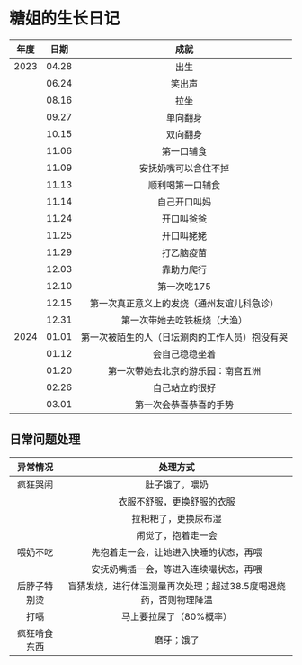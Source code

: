 # 糖姐的生长日记

| 年度 | 日期  |                      成就                      |
| :--: | :---: | :--------------------------------------------: |
| 2023 | 04.28 |                      出生                      |
|      | 06.24 |                     笑出声                     |
|      | 08.16 |                      拉坐                      |
|      | 09.27 |                    单向翻身                    |
|      | 10.15 |                    双向翻身                    |
|      | 11.06 |                   第一口辅食                   |
|      | 11.09 |              安抚奶嘴可以含住不掉              |
|      | 11.13 |                顺利喝第一口辅食                |
|      | 11.14 |                  自己开口叫妈                  |
|      | 11.24 |                   开口叫爸爸                   |
|      | 11.25 |                   开口叫姥姥                   |
|      | 11.29 |                   打乙脑疫苗                   |
|      | 12.03 |                   靠助力爬行                   |
|      | 12.10 |                  第一次吃175                   |
|      | 12.15 |   第一次真正意义上的发烧（通州友谊儿科急诊）   |
|      | 12.31 |          第一次带她去吃铁板烧（大渔）          |
| 2024 | 01.01 | 第一次被陌生的人（日坛涮肉的工作人员）抱没有哭 |
|      | 01.12 |                 会自己稳稳坐着                 |
|      | 01.20 |       第一次带她去北京的游乐园：南宫五洲       |
|      | 02.26 |                 自己站立的很好                 |
|      | 03.01 |             第一次会恭喜恭喜的手势             |



## 日常问题处理

|   异常情况   |                           处理方式                           |
| :----------: | :----------------------------------------------------------: |
|   疯狂哭闹   |                        肚子饿了，喂奶                        |
|              |                  衣服不舒服，更换舒服的衣服                  |
|              |                     拉粑粑了，更换尿布湿                     |
|              |                      闹觉了，抱着走一会                      |
|   喂奶不吃   |            先抱着走一会，让她进入快睡的状态，再喂            |
|              |            安抚奶嘴插一会，等进入连续嘬状态，再喂            |
| 后脖子特别烫 | 盲猜发烧，进行体温测量再次处理；超过38.5度喝退烧药，否则物理降温 |
|     打嗝     |                   马上要拉屎了（80%概率）                    |
| 疯狂啃食东西 |                          磨牙；饿了                          |

